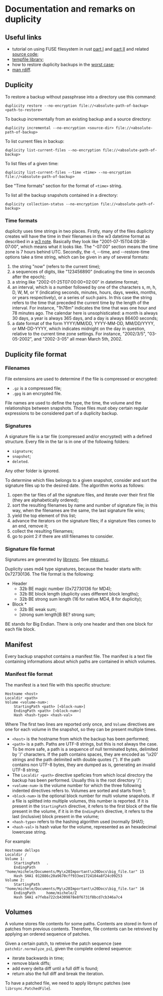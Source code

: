 # Documentation and remarks on duplicity

## Useful links

* tutorial on using FUSE filesystem in rust [part I](http://zsiciarz.github.io/24daysofrust/book/day15.html) and [part II](http://zsiciarz.github.io/24daysofrust/book/day16.html) and related [source code](https://github.com/zsiciarz/24daysofrust/blob/master/src/day15.rs);
* [tempfile library](https://www.reddit.com/r/rust/comments/32n864/tempfile_temporary_file_library/);
* how to restore duplicity backups in the [worst case](https://wiki.gnome.org/Apps/DejaDup/Help/Restore/WorstCase);
* [man rdiff](http://linux.die.net/man/1/rdiff).

## Duplicity

To restore a backup without passphrase into a directory use this command:

```
duplicity restore --no-encryption file://<absolute-path-of-backup> <path-to-restore>
```

To backup incrementally from an existing backup and a source directory:

```
duplicity incremental --no-encryption <source-dir> file://<absolute-path-of-backup>
```

To list current files in backup:

```
duplicity list-current-files --no-encryption file://<absolute-path-of-backup>
```

To list files of a given time:

```
duplicity list-current-files --time <time> --no-encryption file://<absolute-path-of-backup>
```

See "Time formats" section for the format of `<time>` string.

To list all the backup snapshots contained in a directory:

```
duplicity collection-status --no-encryption file://<absolute-path-of-backup>
```

### Time formats

duplicity uses time strings in two places. Firstly, many of the files duplicity creates will have the time in their filenames in the w3 datetime format as described in a [w3 note](http://www.w3.org/TR/NOTE-datetime). Basically they look like "2001-07-15T04:09:38-07:00", which means what it looks like. The "-07:00" section means the time zone is 7 hours behind UTC.
Secondly, the -t, --time, and --restore-time options take a time string, which can be given in any of several formats:

1. the string "now" (refers to the current time);
2. a sequences of digits, like "123456890" (indicating the time in seconds after the epoch);
3. a string like "2002-01-25T07:00:00+02:00" in datetime format;
4. an interval, which is a number followed by one of the characters s, m, h, D, W, M, or Y (indicating seconds, minutes, hours, days, weeks, months, or years respectively), or a series of such pairs. In this case the string refers to the time that preceded the current time by the length of the interval. For instance, "1h78m" indicates the time that was one hour and 78 minutes ago. The calendar here is unsophisticated: a month is always 30 days, a year is always 365 days, and a day is always 86400 seconds;
5. a date format of the form YYYY/MM/DD, YYYY-MM-DD, MM/DD/YYYY, or MM-DD-YYYY, which indicates midnight on the day in question, relative to the current time zone settings. For instance, "2002/3/5", "03-05-2002", and "2002-3-05" all mean March 5th, 2002.

## Duplicity file format

### Filenames

File extensions are used to determine if the file is compressed or encrypted:

* `.gz` is a compressed file;
* `.gpg` is an encrypted file.

File names are used to define the type, the time, the volume and the relationships between snapshots. Those files must obey certain regular expressions to be considered part of a duplicity backup.


### Signatures

A signature file is a tar file (compressed and/or encrypted) with a defined structure.
Every file in the tar is in one of the following folders:

* `signature`;
* `snapshot`;
* `deleted`.

Any other folder is ignored.

To determine which files belongs to a given snapshot, consider and sort the signature files up to the desired date. The algorithm works as follows:

1. open the tar files of all the signature files, and iterate over their first file (they are alphabetically ordered);
2. sort the resulting filenames by name and number of signature file; in this way, when the filenames are the same, the last signature file wins;
3. yield the top element of this list;
4. advance the iterators on the signature files; if a signature files comes to an end, remove it;
5. collect the resulting filenames;
6. go to point 2 if there are still filenames to consider.

### Signature file format

Signatures are generated by [librsync](https://github.com/librsync/librsync). See [mksum.c](https://github.com/librsync/librsync/blob/54e505667257fd1ea786454bea390784d817123c/mksum.c).

Duplicity uses md4 type signatures, because the header starts with: 0x72730136. The file format is the following:

* Header
  * 32b BE magic number (0x72730136 for MD4);
  * 32b BE block length (duplicity uses different block lengths);
  * 32b BE strong sum length (16 for native MD4, 8 for duplicity);
* Block *
  * 32b BE weak sum;
  * [strong sum length]B BE? strong sum;

BE stands for Big Endian. There is only one header and then one block for each file block.

## Manifest

Every backup snapshot contains a manifest file. The manifest is a text file containing informations about which paths are contained in which volumes.

### Manifest file format

The manifest is a text file with this specific structure:

```
Hostname <host>
Localdir <path>
Volume <volume-num>:
    StartingPath <path> [<block-num>]
    EndingPath <path> [<block-num>]
    Hash <hash-type> <hash-val>
```

Where The first two lines are reported only once, and `Volume` directives are one for each volume in the snapshot, so they can be present multiple times.

* `<host>` is the hostname from which the backup has been performed;
* `<path>` is a path. Paths are UTF-8 strings, but this is not always the case. To be more safe, a path is a sequence of null terminated bytes, delimited by '/' characters. If the path contains spaces, they are encoded as '\x20' strings and the path delimited with double quotes ("). If the path contains non UTF-8 bytes, they are dumped as is, generating an invalid UTF-8 string;
* The `Localdir <path>` directive speficies from which local directory the backup has been performed. Usually this is the root directory '/';
* `<volume-num>` is the volume number for which the three following indented directives refers to. Volumes are sorted and starts from 1;
* `<block-num>` is the optional block number for multi volume snapshots. If a file is splitted into multiple volumes, this number is reported. If it is present in the `StartingPath` directive, it refers to the first block of the file present in the volume, if it is in the `EndingPath` directive, it refers to the last (inclusive) block present in the volume;
* `<hash-type>` refers to the hashing algorithm used (normally SHA1);
* `<hash-val>` is hash value for the volume, represented as an hexadecimal lowercase string.

For example:

```
Hostname dellxps
Localdir /
Volume 1:
    StartingPath   .
    EndingPath     "home/michele/Documents/My\x20Important\x20Docs\big_file.tar" 15
    Hash SHA1 012886c20a9670cff933ee1724104a8f24c09253
Volume 2:
    StartingPath   "home/michele/Documents/My\x20Important\x20Docs\big_file.tar" 16
    EndingPath     home/michele/Z
    Hash SHA1 e7feba722cb4309878e8f6731f8bcd7cb346a7c4
```

## Volumes

A volume stores file contents for some paths. Contents are stored in form of patches from previous contents. Therefore, file contents can be retreived by applying an ordered sequence of patches.

Given a certain patch, to retreive the patch sequence (see `patchdir.normalyze_ps`), given the complete ordered sequence:
* iterate backwards in time;
* remove blank diffs;
* add every delta diff until a full diff is found;
* return also the full diff and break the iteration.

To have a patched file, we need to apply librsync patches (see `librsync.PatchedFile`).
